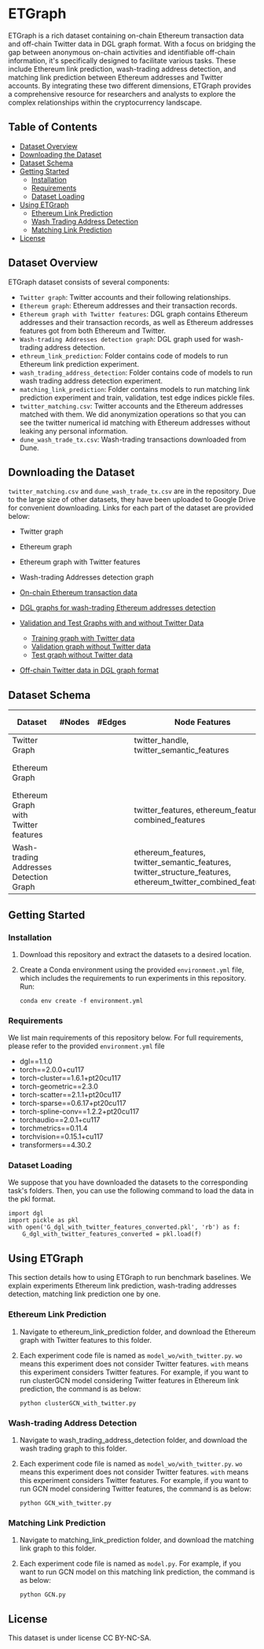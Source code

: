 # ETGraph
ETGraph is a rich dataset containing on-chain Ethereum transaction data and off-chain Twitter data in DGL graph format. With a focus on bridging the gap between anonymous on-chain activities and identifiable off-chain information, it's specifically designed to facilitate various tasks. These include Ethereum link prediction, wash-trading address detection, and matching link prediction between Ethereum addresses and Twitter accounts. By integrating these two different dimensions, ETGraph provides a comprehensive resource for researchers and analysts to explore the complex relationships within the cryptocurrency landscape.

## Table of Contents
- [Dataset Overview](#dataset-overview)
- [Downloading the Dataset](#downloading-the-dataset)
- [Dataset Schema](#dataset-schema)
- [Getting Started](#getting-started)
  - [Installation](#installation)
  - [Requirements](#requirements)
  - [Dataset Loading](#dataset-loading)
- [Using ETGraph](#Using-ETGraph)
  - [Ethereum Link Prediction](#ethereum-link-prediction)
  - [Wash Trading Address Detection](#wash-trading-address-detection)
  - [Matching Link Prediction](#matching-link-prediction)
- [License](#license)

## Dataset Overview
ETGraph dataset consists of several components:

- `Twitter graph`: Twitter accounts and their following relationships.
- `Ethereum graph`: Ethereum addresses and their transaction records.
- `Ethereum graph with Twitter features`: DGL graph contains Ethereum addresses and their transaction records, as well as Ethereum addresses features got from both Ethereum and Twitter.
- `Wash-trading Addresses detection graph`: DGL graph used for wash-trading address detection.
- `ethreum_link_prediction`: Folder contains code of models to run Ethereum link prediction experiment.
- `wash_trading_address_detection`: Folder contains code of models to run wash trading address detection experiment.
- `matching_link_prediction`: Folder contains models to run matching link prediction experiment and train, validation, test edge indices pickle files.
- `twitter_matching.csv`: Twitter accounts and the Ethereum addresses matched with them. We did anonymization operations so that you can see the twitter numerical id matching with Ethereum addresses without leaking any personal information.
- `dune_wash_trade_tx.csv`: Wash-trading transactions downloaded from Dune.

## Downloading the Dataset

`twitter_matching.csv` and `dune_wash_trade_tx.csv` are in the repository. Due to the large size of other datasets, they have been uploaded to Google Drive for convenient downloading. Links for each part of the dataset are provided below:

- Twitter graph
- Ethereum graph
- Ethereum graph with Twitter features
- Wash-trading Addresses detection graph

- [On-chain Ethereum transaction data](https://drive.google.com/file/d/1lY2IC3LeRevSPZCE2U9o8taunGLEV0oY/view?usp=sharing)
- [DGL graphs for wash-trading Ethereum addresses detection](https://drive.google.com/file/d/14gW0EovXYiXd62XJayGGYRBEeZ3TTU4i/view?usp=sharing)
- [Validation and Test Graphs with and without Twitter Data](#)
  - [Training graph with Twitter data](https://drive.google.com/file/d/1Na3SmGzpo8zycQtTCtOQIWh_yJPOcwck/view?usp=sharing)
  - [Validation graph without Twitter data](https://drive.google.com/file/d/1Qk1unpx0D66STS8GLjQNEsrOqngNQtSy/view?usp=sharing)
  - [Test graph without Twitter data](https://drive.google.com/file/d/1JgoBdaD2e3wlvZmT-GPEpwEiFwtrPwSB/view?usp=sharing)
- [Off-chain Twitter data in DGL graph format](https://drive.google.com/file/d/1SNOg3QYoVWFRIl91o0tCeA4dReKwtEa0/view?usp=sharing)

## Dataset Schema
| Dataset                                         | #Nodes            | #Edges            | Node Features                        | Edge Features                              |
|------------------------------------------------|------------------|------------------|-------------------------------------|--------------------------------------------|
| Twitter Graph                                  | <number of nodes>| <number of edges>| twitter_handle, twitter_semantic_features                      | n.a.                            |
| Ethereum Graph                                 | <number of nodes>| <number of edges>| <node features>                     | from_id, to_id, weight, block_number       |
| Ethereum Graph with Twitter features           | <number of nodes>| <number of edges>| twitter_features, ethereum_features, combined_features | from_id, to_id, weight, block_number                          |
| Wash-trading Addresses Detection Graph           | <number of nodes>| <number of edges>| ethereum_features, twitter_semantic_features, twitter_structure_features, ethereum_twitter_combined_features | from_id, to_id, weight, block_number                          |


## Getting Started
### Installation

1. Download this repository and extract the datasets to a desired location.
2. Create a Conda environment using the provided `environment.yml` file, which includes the requirements to run experiments in this repository. Run:

   ```
   conda env create -f environment.yml
   ```

### Requirements
We list main requirements of this repository below. For full requirements, please refer to the provided `environment.yml` file

- dgl==1.1.0
- torch==2.0.0+cu117
- torch-cluster==1.6.1+pt20cu117
- torch-geometric==2.3.0
- torch-scatter==2.1.1+pt20cu117
- torch-sparse==0.6.17+pt20cu117
- torch-spline-conv==1.2.2+pt20cu117
- torchaudio==2.0.1+cu117
- torchmetrics==0.11.4
- torchvision==0.15.1+cu117
- transformers==4.30.2

### Dataset Loading

We suppose that you have downloaded the datasets to the corresponding task's folders. Then, you can use the following command to load the data in the pkl format.

```
import dgl
import pickle as pkl
with open('G_dgl_with_twitter_features_converted.pkl', 'rb') as f:
    G_dgl_with_twitter_features_converted = pkl.load(f)
```


## Using ETGraph

This section details how to using ETGraph to run benchmark baselines. We explain experiments Ethereum link prediction, wash-trading addresses detection, matching link prediction one by one.

### Ethereum Link Prediction
1. Navigate to ethereum_link_prediction folder, and download the Ethereum graph with Twitter features to this folder. 
2. Each experiment code file is named as `model_wo/with_twitter.py`. `wo` means this experiment does not consider Twitter features. `with` means this experiment considers Twitter features. For example, if you want to run clusterGCN model considering Twitter features in Ethereum link prediction, the command is as below:

    ``` 
    python clusterGCN_with_twitter.py
    ```

### Wash-trading Address Detection
1. Navigate to wash_trading_address_detection folder, and download the wash trading graph to this folder. 
2. Each experiment code file is named as `model_wo/with_twitter.py`. `wo` means this experiment does not consider Twitter features. `with` means this experiment considers Twitter features. For example, if you want to run GCN model considering Twitter features, the command is as below:
  
    ``` 
    python GCN_with_twitter.py
    ```

### Matching Link Prediction
1. Navigate to matching_link_prediction folder, and download the matching link graph to this folder. 
2. Each experiment code file is named as `model.py`. For example, if you want to run GCN model on this matching link prediction, the command is as below:
   
    ``` 
    python GCN.py
    ```

## License
This dataset is under license CC BY-NC-SA.
